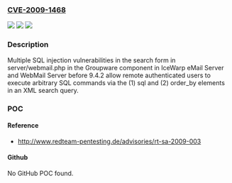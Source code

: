 ### [CVE-2009-1468](https://cve.mitre.org/cgi-bin/cvename.cgi?name=CVE-2009-1468)
![](https://img.shields.io/static/v1?label=Product&message=n%2Fa&color=blue)
![](https://img.shields.io/static/v1?label=Version&message=n%2Fa&color=blue)
![](https://img.shields.io/static/v1?label=Vulnerability&message=n%2Fa&color=brighgreen)

### Description

Multiple SQL injection vulnerabilities in the search form in server/webmail.php in the Groupware component in IceWarp eMail Server and WebMail Server before 9.4.2 allow remote authenticated users to execute arbitrary SQL commands via the (1) sql and (2) order_by elements in an XML search query.

### POC

#### Reference
- http://www.redteam-pentesting.de/advisories/rt-sa-2009-003

#### Github
No GitHub POC found.

